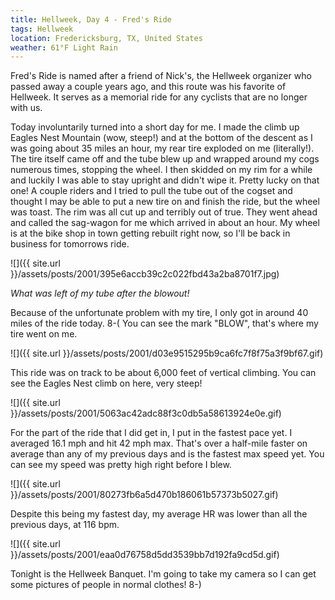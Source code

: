 ```yaml
---
title: Hellweek, Day 4 - Fred's Ride
tags: Hellweek
location: Fredericksburg, TX, United States
weather: 61°F Light Rain
---
```


Fred's Ride is named after a friend of Nick's, the Hellweek organizer who passed away a couple years ago, and this route was his favorite of Hellweek. It serves as a memorial ride for any cyclists that are no longer with us.

Today involuntarily turned into a short day for me. I made the climb up Eagles Nest Mountain (wow, steep!) and at the bottom of the descent as I was going about 35 miles an hour, my rear tire exploded on me (literally!). The tire itself came off and the tube blew up and wrapped around my cogs numerous times, stopping the wheel. I then skidded on my rim for a while and luckily I was able to stay upright and didn't wipe it. Pretty lucky on that one! A couple riders and I tried to pull the tube out of the cogset and thought I may be able to put a new tire on and finish the ride, but the wheel was toast. The rim was all cut up and terribly out of true. They went ahead and called the sag-wagon for me which arrived in about an hour. My wheel is at the bike shop in town getting rebuilt right now, so I'll be back in business for tomorrows ride.

![]({{ site.url }}/assets/posts/2001/395e6accb39c2c022fbd43a2ba8701f7.jpg)

_What was left of my tube after the blowout!_

Because of the unfortunate problem with my tire, I only got in around 40 miles of the ride today. 8-( You can see the mark "BLOW", that's where my tire went on me.

![]({{ site.url }}/assets/posts/2001/d03e9515295b9ca6fc7f8f75a3f9bf67.gif)

This ride was on track to be about 6,000 feet of vertical climbing. You can see the Eagles Nest climb on here, very steep!

![]({{ site.url }}/assets/posts/2001/5063ac42adc88f3c0db5a58613924e0e.gif)

For the part of the ride that I did get in, I put in the fastest pace yet. I averaged 16.1 mph and hit 42 mph max. That's over a half-mile faster on average than any of my previous days and is the fastest max speed yet. You can see my speed was pretty high right before I blew.

![]({{ site.url }}/assets/posts/2001/80273fb6a5d470b186061b57373b5027.gif)

Despite this being my fastest day, my average HR was lower than all the previous days, at 116 bpm.

![]({{ site.url }}/assets/posts/2001/eaa0d76758d5dd3539bb7d192fa9cd5d.gif)

Tonight is the Hellweek Banquet. I'm going to take my camera so I can get some pictures of people in normal clothes! 8-)
